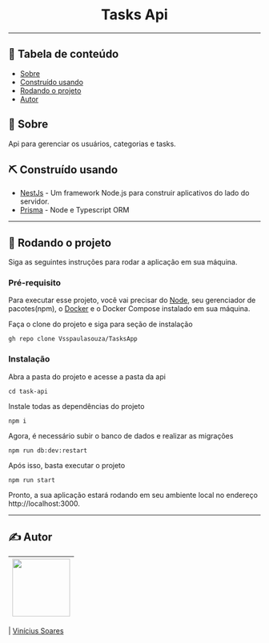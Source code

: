 <h1 align="center">Tasks Api</h1>
 
---
 
## 📝 Tabela de conteúdo
-   [Sobre](#about)
-   [Construído usando](#built_using)
-   [Rodando o projeto](#getting_started)
-   [Autor](#authors)
 
## 🧐 Sobre <a name = "about"></a>
 
Api para gerenciar os usuários, categorias e tasks.
 
## ⛏️ Construído usando <a name = "built_using"></a>
 
-   [NestJs](https://nestjs.com/) - Um framework Node.js para construir aplicativos do lado do servidor.
-   [Prisma](https://www.prisma.io/) - Node e Typescript ORM
  
---
 
## 🏁 Rodando o projeto <a name = "getting_started"></a>
 
Siga as seguintes instruções para rodar a aplicação em sua máquina.
 
### Pré-requisito
 
Para executar esse projeto, você vai precisar do [Node](https://nodejs.org/pt-br/), seu gerenciador de pacotes(npm), o [Docker](https://www.docker.com/) e o Docker Compose instalado em sua máquina.
 
Faça o clone do projeto e siga para seção de instalação
 
```shell
gh repo clone Vsspaulasouza/TasksApp
```
 
### Instalação
 
Abra a pasta do projeto e acesse a pasta da api
 
```shell
cd task-api
```

Instale todas as dependências do projeto

```shell
npm i
```

Agora, é necessário subir o banco de dados e realizar as migrações

```shell
npm run db:dev:restart
```

Após isso, basta executar o projeto

```shell
npm run start
```

Pronto, a sua aplicação estará rodando em seu ambiente local no endereço http://localhost:3000.

---

## ✍️ Autor <a name = "authors"></a>

| [<img src="https://avatars.githubusercontent.com/u/69551648?v=4" width=115>](https://github.com/Vsspaulasouza) |
| -------------------------------------------------------------------------------------------------------------- |

| [Vinícius Soares](https://github.com/Vsspaulasouza)
